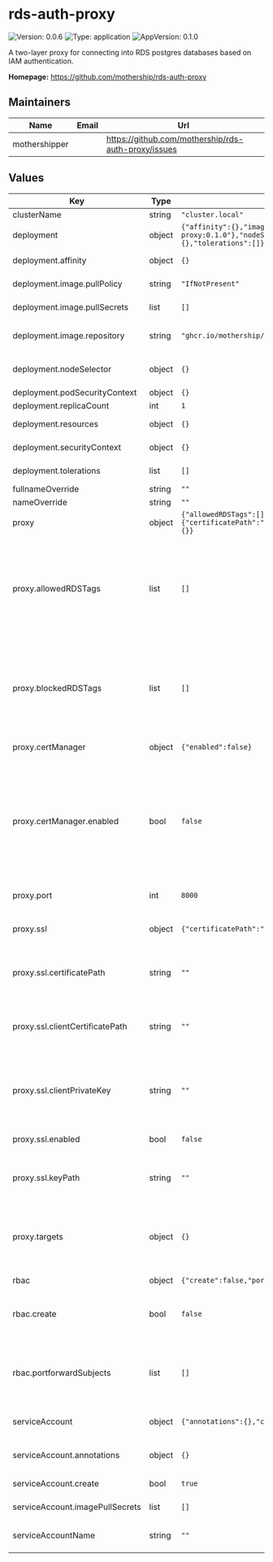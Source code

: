 # rds-auth-proxy

![Version: 0.0.6](https://img.shields.io/badge/Version-0.0.6-informational?style=flat-square) ![Type: application](https://img.shields.io/badge/Type-application-informational?style=flat-square) ![AppVersion: 0.1.0](https://img.shields.io/badge/AppVersion-0.1.0-informational?style=flat-square)

A two-layer proxy for connecting into RDS postgres databases based on IAM authentication.

**Homepage:** <https://github.com/mothership/rds-auth-proxy>

## Maintainers

| Name | Email | Url |
| ---- | ------ | --- |
| mothershipper |  | https://github.com/mothership/rds-auth-proxy/issues |

## Values

| Key | Type | Default | Description |
|-----|------|---------|-------------|
| clusterName | string | `"cluster.local"` | DNS name of the cluster |
| deployment | object | `{"affinity":{},"image":{"pullPolicy":"IfNotPresent","pullSecrets":[],"repository":"ghcr.io/mothership/rds-auth-proxy:0.1.0"},"nodeSelector":{},"podSecurityContext":{},"replicaCount":1,"resources":{},"securityContext":{},"tolerations":[]}` | Deployment resource settings |
| deployment.affinity | object | `{}` | Affinity rules for the proxy deployment |
| deployment.image.pullPolicy | string | `"IfNotPresent"` | Image pull policy for the proxy |
| deployment.image.pullSecrets | list | `[]` | Image pull policy for the proxy deployment |
| deployment.image.repository | string | `"ghcr.io/mothership/rds-auth-proxy:0.1.0"` | If you want to bundle your own proxy distribution, you can change the image/tag |
| deployment.nodeSelector | object | `{}` | Node selector, if you want to deploy it to a particular node group |
| deployment.podSecurityContext | object | `{}` | Pod security context |
| deployment.replicaCount | int | `1` | Number of pods to run |
| deployment.resources | object | `{}` | Resources for the proxy deployment |
| deployment.securityContext | object | `{}` | Container security context for the proxy |
| deployment.tolerations | list | `[]` | Tolerations for the proxy deployment |
| fullnameOverride | string | `""` |  |
| nameOverride | string | `""` |  |
| proxy | object | `{"allowedRDSTags":[],"blockedRDSTags":[],"certManager":{"enabled":false},"port":8000,"ssl":{"certificatePath":"","clientCertificatePath":"","clientPrivateKey":"","enabled":false,"keyPath":""},"targets":{}}` | Settings for the proxy itself |
| proxy.allowedRDSTags | list | `[]` | Tags used to filter RDS instances. If empty, all RDS postgres instances are allowed to connect through the proxy unless otherwise blocked.  If multiple tags are set, allowed tags must be on the RDS instance, and their values must match the value exactly. |
| proxy.blockedRDSTags | list | `[]` | Tags used to filter RDS instances. If empty, all RDS postgres instances are allowed to connect through the proxy. If multiple tags are set, ANY matching tag on the RDS instance will stop the proxy connecting to it. |
| proxy.certManager | object | `{"enabled":false}` | Set to false if you want to bring your own certificate |
| proxy.certManager.enabled | bool | `false` | If true, creates client SSL certificates using certManager. Client certificates are used in the sessions with RDS instances. If proxy.ssl.enabled is also true, this will issue a self-signed certificate for communication between clients and the proxy server. |
| proxy.port | int | `8000` | The port used for the postgres protocol |
| proxy.ssl | object | `{"certificatePath":"","clientCertificatePath":"","clientPrivateKey":"","enabled":false,"keyPath":""}` | The SSL config for the proxy itself. SSL for individual hosts/targets is defined below |
| proxy.ssl.certificatePath | string | `""` | Path in the container to the proxy's SSL certificate, if proxy.certManager.enabled is true, this is ignored. |
| proxy.ssl.clientCertificatePath | string | `""` | Path in the container to the SSL certificate for outbound connections to RDS. if proxy.certManager.enabled is true, this is ignored. |
| proxy.ssl.clientPrivateKey | string | `""` | Path in the container to the SSL private key for outbound connections to RDS. If proxy.certManager.enabled is true, this is ignored. |
| proxy.ssl.enabled | bool | `false` | If true, the proxy will enable clients to use SSL when connecting to it |
| proxy.ssl.keyPath | string | `""` | Path in the container to the proxy's SSL private key, if proxy.certManager.enabled is true, this is ignored. |
| proxy.targets | object | `{}` | ({ "name": { "host": string, "ssl": { "mode": "disable" }}}) Additional databases that you want the proxy to allow connections to, like self-hosted postgres instances. |
| rbac | object | `{"create":false,"portforwardSubjects":[]}` | RBAC settings |
| rbac.create | bool | `false` | If true, creates a role/rolebinding that gives pod listing and port-forward permissions in the release namespace |
| rbac.portforwardSubjects | list | `[]` | ([{ "kind": "Group", "name": "developers", "apiGroup": "rbac.authorization.k8s.io" }]) List of subjects to grant port-forward access to. |
| serviceAccount | object | `{"annotations":{},"create":true,"imagePullSecrets":[]}` | Service account settings if we create the service account |
| serviceAccount.annotations | object | `{}` | Annotations for the service account - this can be used for IRSA auth to AWS |
| serviceAccount.create | bool | `true` | Creates a service account for you if true |
| serviceAccount.imagePullSecrets | list | `[]` | List of image pull secrets for the service account |
| serviceAccountName | string | `""` | Service account name for the proxy deployment, if you own service account |

